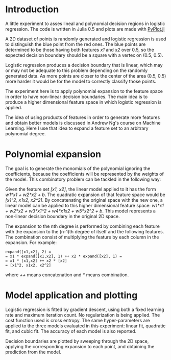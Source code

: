 
# Introduction
A little experiment to asses lineal and polynomial decision regions in logistic regression. The code is written in Julia 0.5 and plots are made with [PyPlot.jl](https://github.com/JuliaPy/PyPlot.jl)

A 2D dataset of points is randomly generated and logistic regression is used to distinguish the blue point from the red ones.
The blue points are determined to be those having both features *x1* and *x2* over 0.5, so the expected decision boundary should be a square with a vertex on (0.5, 0.5).

Logistic regression produces a decision boundary that is linear, which may or may not be adequate to this problem depending on the randomly generated data. As more points are closer to the center of the area (0.5, 0.5) more harder it would be for the model to correctly classify those points.

The experiment here is to apply polynomial expansion to the feature space in order to have non-linear decision boundaries. The main idea is to produce a higher dimensional feature space in which logistic regression is applied.

The idea of using products of features in order to generate more features and obtain better models is discussed in Andrew Ng's course on Machine Learning. Here I use that idea to expand a feature set to an arbitrary polynomial degree.

# Polynomial expansion
The goal is to generate the monomials of the polynomial ignoring the coefficients, because the coefficients will be represented by the weights of the model. This combinatory problem can be tackled in the following way:

Given the feature set *\[x1, x2\]*, the linear model applied to it has the form *w1\*x1 + w2\*x2 + b*. The quadratic expansion of that feature space would be *\[x1^2, x1x2, x2^2\]*. By concatenating the original space with the new one, a linear model can be applied to this higher dimensional feature space: *w1\*x1 + w2\*x2 + w3\*x1^2 + w4\*x1x2 + w5\*x2^2 + b*. This model represents a non-linear decision boundary in the original 2D space.

The expansion to the nth degree is performed by combining each feature with the expansion to the (n-1)th degree of itself and the following features. The combination consist of multiplying the feature by each column in the expansion. For example:

    expand([x1,x2], 2) = 
    = x1 * expand([x1,x2], 1) ++ x2 * expand([x2], 1) =
    = x1 * [x1,x2] ++ x2 * [x2] 
    = [x1^2, x1x2, x2^2]

where *++* means concatenation and _*_ means combination.

# Model application and plotting
Logistic regression is fitted by gradient descent, using both a fixed learning rate and maximum iteration count. No regularization is being applied. The cost function used is cross entropy. The same hyper-parameters are applied to the three models evaluated in this experiment: linear fit, quadratic fit, and cubic fit. The accuracy of each model is also reported.

Decision boundaries are plotted by sweeping through the 2D space, applying the corresponding expansion to each point, and obtaining the prediction from the model.

